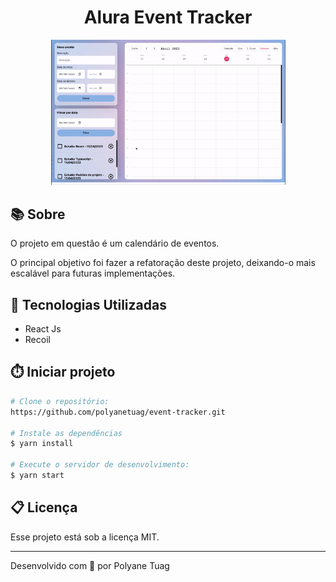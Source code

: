 <h1 align="center">Alura Event Tracker</h1>

<div align="center">
    <img width='375' src="./public/demo.gif">
</div>

## 📚 Sobre
O projeto em questão é um calendário de eventos.

O principal objetivo foi fazer a refatoração deste projeto, deixando-o mais escalável para futuras implementações.

## 🚀 Tecnologias Utilizadas
- React Js
- Recoil

## ⏱️ Iniciar projeto

```bash
# Clone o repositório:
https://github.com/polyanetuag/event-tracker.git

# Instale as dependências
$ yarn install

# Execute o servidor de desenvolvimento:
$ yarn start

```

## 📋 Licença
Esse projeto está sob a licença MIT. 

---

Desenvolvido com 💜 por Polyane Tuag
